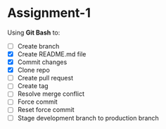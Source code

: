 # Assignment-1


Using **Git Bash** to:
- [ ] Create branch
- [x] Create README.md file
- [x] Commit changes
- [x] Clone repo
- [ ] Create pull request
- [ ] Create tag
- [ ] Resolve merge conflict
- [ ] Force commit
- [ ] Reset force commit
- [ ] Stage development branch to production branch
